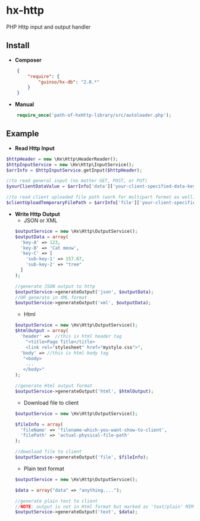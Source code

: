 # hx-http
PHP Http input and output handler

## Install
* __Composer__
```json
    {
        "require": {
            "guinso/hx-db": "2.0.*"
        }
    }
```

* __Manual__
```php
    require_once('path-of-hxHttp-library/src/autoloader.php');
```

## Example
* __Read Http Input__
```php
$httpHeader = new \Hx\Http\HeaderReader();
$httpInputService = new \Hx\Http\InputService();
$arrInfo = $httpInputService.getInput($httpHeader);

//to read general input (no matter GET, POST, or PUT)
$yourClientDataValue = $arrInfo['data']['your-client-specified-data-key'];

//to read client uploaded file path (work for multipart format as well)
$clientUploadTemporaryFilePath = $arrInfo['file']['your-client-specified-file-name'];
```
* __Write Http Output__
    * JSON or XML
    ```php
    $outputService = new \Hx\Http\OutputService();
    $outputData = array(
      'key-A' => 123,
      'key-B' => 'Cat meow',
      'key-C' => [
        'sub-key-1' => 157.67,
        'sub-key-2' => "tree"
      ]
    );
    
    //generate JSON output to http
    $outputService->generateOutput('json', $outputData);
    //OR generate in XML format
    $outputService->generateOutput('xml', $outputData);
    ```
    * Html
    ```php
    $outputService = new \Hx\Http\OutputService();
    $htmlOutput = array(
      'header' =>  //this is html header tag
        "<title>Page Title</title>
        <link rel="stylesheet" href="mystyle.css">",
      'body' => //this is html body tag
       "<body>
        ...
       </body>"
    );
    
    //generate Html output format
    $outputService->generateOutput('html', $htmlOutput);
    ```
    * Download file to client
    ```php
    $outputService = new \Hx\Http\OutputService();
    
    $fileInfo = array(
      'fileName' => 'filename-which-you-want-show-to-client',
      'filePath' => 'actual-physical-file-path'
    );
    
    //download file to client
    $outputService->generateOutput('file', $fileInfo);
    ```
    * Plain text format
    ```php
    $outputService = new \Hx\Http\OutputService();
    
    $data = array("data" => "anything....");
    
    //generate plain text to client
    //NOTE: output is not in Html format but marked as 'text/plain' MIME
    $outputService->generateOutput('text', $data);
    ```
    
